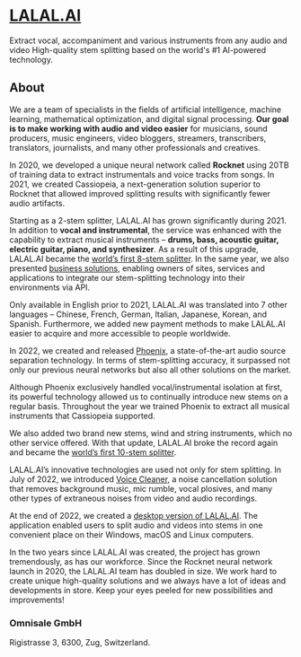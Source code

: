 # [LALAL.AI](https://www.lalal.ai/)

Extract vocal, accompaniment and various instruments from any audio and video
High-quality stem splitting based on the world's #1 AI-powered technology.

## About
We are a team of specialists in the fields of artificial intelligence, machine learning, mathematical optimization, and digital signal processing. **Our goal is to make working with audio and video easier** for musicians, sound producers, music engineers, video bloggers, streamers, transcribers, translators, journalists, and many other professionals and creatives.

In 2020, we developed a unique neural network called **Rocknet** using 20TB of training data to extract instrumentals and voice tracks from songs. In 2021, we created Cassiopeia, a next-generation solution superior to Rocknet that allowed improved splitting results with significantly fewer audio artifacts.

Starting as a 2-stem splitter, LALAL.AI has grown significantly during 2021. In addition to **vocal and instrumental**, the service was enhanced with the capability to extract musical instruments – **drums, bass, acoustic guitar, electric guitar, piano, and synthesizer**. As a result of this upgrade, LALAL.AI became the [world’s first 8-stem splitter](https://www.lalal.ai/blog/lalal-ai-adds-the-8th-stem-for-separation-synthesizer/). In the same year, we also presented [business solutions](https://www.lalal.ai/business-solutions/), enabling owners of sites, services and applications to integrate our stem-splitting technology into their environments via API.

Only available in English prior to 2021, LALAL.AI was translated into 7 other languages – Chinese, French, German, Italian, Japanese, Korean, and Spanish. Furthermore, we added new payment methods to make LALAL.AI easier to acquire and more accessible to people worldwide.

In 2022, we created and released [Phoenix](https://www.lalal.ai/blog/phoenix-neural-network-vocal-separation/), a state-of-the-art audio source separation technology. In terms of stem-splitting accuracy, it surpassed not only our previous neural networks but also all other solutions on the market.

Although Phoenix exclusively handled vocal/instrumental isolation at first, its powerful technology allowed us to continually introduce new stems on a regular basis. Throughout the year we trained Phoenix to extract all musical instruments that Cassiopeia supported.

We also added two brand new stems, wind and string instruments, which no other service offered. With that update, LALAL.AI broke the record again and became the [world’s first 10-stem splitter](https://www.lalal.ai/blog/wind-string-instruments/).

LALAL.AI’s innovative technologies are used not only for stem splitting. In July of 2022, we introduced [Voice Cleaner](https://www.lalal.ai/blog/voice-cleaner/), a noise cancellation solution that removes background music, mic rumble, vocal plosives, and many other types of extraneous noises from video and audio recordings.

At the end of 2022, we created a [desktop version of LALAL.AI](https://www.lalal.ai/blog/lalalai-desktop-app/). The application enabled users to split audio and videos into stems in one convenient place on their Windows, macOS and Linux computers.

In the two years since LALAL.AI was created, the project has grown tremendously, as has our workforce. Since the Rocknet neural network launch in 2020, the LALAL.AI team has doubled in size. We work hard to create unique high-quality solutions and we always have a lot of ideas and developments in store. Keep your eyes peeled for new possibilities and improvements!

### Omnisale GmbH
Rigistrasse 3, 6300, Zug, Switzerland.

